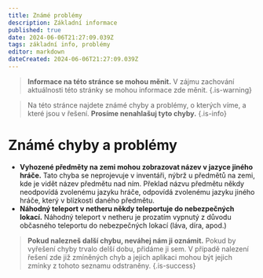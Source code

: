 ```yaml
---
title: Známé problémy
description: Základní informace
published: true
date: 2024-06-06T21:27:09.039Z
tags: základní info, problémy
editor: markdown
dateCreated: 2024-06-06T21:27:09.039Z
---
```


> **Informace na této stránce se mohou měnit.**
> V zájmu zachování aktuálnosti této stránky se mohou informace zde měnit.
{.is-warning}

> Na této stránce najdete známé chyby a problémy, o kterých víme, a které jsou v řešení.
> **Prosíme nenahlašuj tyto chyby.**
{.is-info}

# Známé chyby a problémy
- **Vyhozené předměty na zemi mohou zobrazovat název v jazyce jiného hráče.**
  Tato chyba se neprojevuje v inventáři, nýbrž u předmětů na zemi, kde je vidět název předmětu nad ním. Překlad názvu předmětu někdy neodpovídá zvolenému jazyku hráče, odpovídá zvolenému jazyku jiného hráče, který v blízkosti daného předmětu.
- **Náhodný teleport v netheru někdy teleportuje do nebezpečných lokací.**
  Náhodný teleport v netheru je prozatím vypnutý z důvodu občasného teleportu do nebezpečných lokací (láva, díra, apod.)

> **Pokud nalezneš další chybu, neváhej nám ji oznámit.**
> Pokud by vyřešení chyby trvalo delší dobu, přidáme ji sem. V případě nalezení řešení zde již zmíněných chyb a jejich aplikaci mohou být jejich zmínky z tohoto seznamu odstraněny.
{.is-success}

